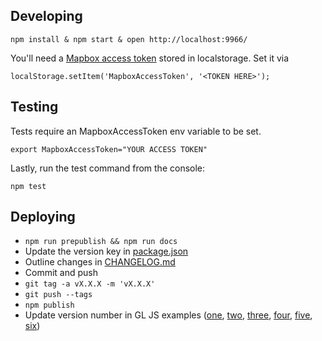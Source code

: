 ## Developing

    npm install & npm start & open http://localhost:9966/

You'll need a [Mapbox access token](https://www.mapbox.com/help/create-api-access-token/) stored in localstorage. Set it via

    localStorage.setItem('MapboxAccessToken', '<TOKEN HERE>');

## Testing

Tests require an MapboxAccessToken env variable to be set.

    export MapboxAccessToken="YOUR ACCESS TOKEN"

Lastly, run the test command from the console:

    npm test

## Deploying

- `npm run prepublish && npm run docs`
- Update the version key in [package.json](https://github.com/mapbox/mapbox-gl-geocoder/blob/master/package.json#L3)
- Outline changes in [CHANGELOG.md](https://github.com/mapbox/mapbox-gl-geocoder/blob/master/CHANGELOG.md)
- Commit and push
- `git tag -a vX.X.X -m 'vX.X.X'`
- `git push --tags`
- `npm publish`
- Update version number in GL JS examples ([one](https://github.com/mapbox/mapbox-gl-js/blob/gh-pages/docs/pages/example/mapbox-gl-geocoder.html), [two](https://github.com/mapbox/mapbox-gl-js/blob/gh-pages/docs/pages/example/point-from-geocoder-result.html), [three](https://github.com/mapbox/mapbox-gl-js/blob/gh-pages/docs/pages/example/mapbox-gl-geocoder-outside-the-map.html), [four](https://github.com/mapbox/mapbox-gl-js/blob/gh-pages/docs/pages/example/mapbox-gl-geocoder-limit-region.html), [five](https://github.com/mapbox/mapbox-gl-js/blob/gh-pages/docs/pages/example/mapbox-gl-geocoder-local-geocoder.html), [six](https://github.com/mapbox/mapbox-gl-js/blob/gh-pages/docs/pages/example/mapbox-gl-geocoder-proximity-bias.html))
